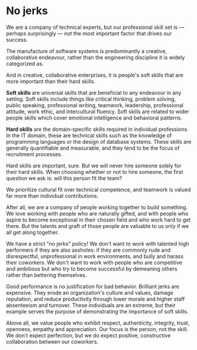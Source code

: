 # No jerks

We are a company of technical experts, but our professional skill set is — perhaps surprisingly — _not_ the most important factor that drives our success.

The manufacture of software systems is predominantly a creative, collaborative endeavour, rather than the engineering discipline it is widely categorized as.

And in creative, collaborative enterprises, it is people's soft skills that are more important than their hard skills.

**Soft skills** are universal skills that are beneficial to any endeavour in any setting. Soft skills include things like critical thinking, problem solving, public speaking, professional writing, teamwork, leadership, professional attitude, work ethic, and intercultural fluency. Soft skills are related to wider people skills which cover emotional intelligence and behavioral patterns.

**Hard skills** are the domain-specific skills required in individual professions. In the IT domain, these are technical skills such as the knowledge of programming languages or the design of database systems. These skills are generally quantifiable and measurable, and they tend to be the focus of recruitment processes.

Hard skills are important, sure. But we will never hire someone solely for their hard skills. When choosing whether or not to hire someone, the first question we ask is: will this person fit the team?

We prioritize cultural fit over technical competence, and teamwork is valued far more than individual contributions.

After all, we are a company of people working together to build something. We love working with people who are naturally gifted, and with people who aspire to become exceptional in their chosen field and who work hard to get there. But the talents and graft of those people are valuable to us only if we all get along together.

We have a strict "no jerks" policy! We don't want to work with talented high performers if they are also assholes: if they are commonly rude and disrespectful, unprofessional in work environments, and bully and harass their coworkers. We don't want to work with people who are competitive and ambitious but who try to become successful by demeaning others rather than bettering themselves.

Good performance is no justification for bad behavior. Brilliant jerks are expensive. They erode an organization's culture and values, damage reputation, and reduce productivity through lower morale and higher staff absenteeism and turnover. These individuals are an extreme, but their example serves the purpose of demonstrating the importance of soft skills.

Above all, we value people who exhibit respect, authenticity, integrity, trust, openness, empathy and appreciation. Our focus is the person, not the skill. We don't expect perfection, but we do expect positive, constructive collaboration between our coworkers.
